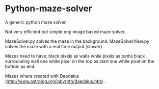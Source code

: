 # Python-maze-solver
A generic python maze solver.

Not very efficient but simple png image based maze solver.

MazeSolver.py solves the maze in the background.
MazeSolverView.py solves the maze with a real time output.(slower)

Mazes need to have:
  black pixels as walls
  while pixels as paths
  black surrounding wall
  one white pixel on the top as start
  one white pixel on the bottom as end.

Mazes where created with Daedalus (http://www.astrolog.org/labyrnth/daedalus.htm).
